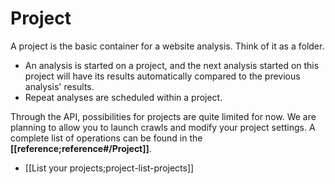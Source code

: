 # Project

A project is the basic container for a website analysis. Think of it as a folder.

- An analysis is started on a project, and the next analysis started on this project will have its results automatically compared to the previous analysis' results.
- Repeat analyses are scheduled within a project.

Through the API, possibilities for projects are quite limited for now. We are planning to allow you to launch crawls and modify your project settings. A complete list of operations can be found in the **[[reference;reference#/Project]]**.

- [[List your projects;project-list-projects]]
